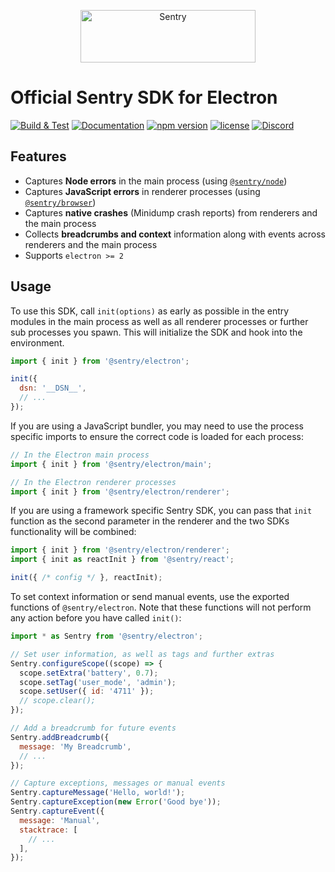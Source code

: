 <p align="center">
  <a href="https://sentry.io/?utm_source=github&utm_medium=logo" target="_blank">
    <img src="https://sentry-brand.storage.googleapis.com/sentry-wordmark-dark-280x84.png" alt="Sentry" width="280" height="84">
  </a>
</p>

# Official Sentry SDK for Electron

[![Build &
Test](https://github.com/getsentry/sentry-electron/actions/workflows/build.yml/badge.svg)](https://github.com/getsentry/sentry-electron/actions/workflows/build.yml)
[![Documentation](https://img.shields.io/badge/documentation-sentry.io-green.svg)](https://docs.sentry.io/platforms/javascript/electron/)
[![npm version](https://img.shields.io/npm/v/@sentry/electron.svg)](https://www.npmjs.com/package/@sentry/electron)
[![license](https://img.shields.io/github/license/getsentry/sentry-electron.svg)](https://github.com/getsentry/sentry-electron/blob/master/LICENSE)
[![Discord](https://img.shields.io/discord/621778831602221064)](https://discord.gg/SugnmRwkmV)

## Features

- Captures **Node errors** in the main process (using
  [`@sentry/node`](https://github.com/getsentry/sentry-javascript/tree/master/packages/node))
- Captures **JavaScript errors** in renderer processes (using
  [`@sentry/browser`](https://github.com/getsentry/sentry-javascript/tree/master/packages/browser))
- Captures **native crashes** (Minidump crash reports) from renderers and the main process
- Collects **breadcrumbs and context** information along with events across renderers and the main process
- Supports `electron >= 2`

## Usage

To use this SDK, call `init(options)` as early as possible in the entry modules in the main process as well as all
renderer processes or further sub processes you spawn. This will initialize the SDK and hook into the environment.

```javascript
import { init } from '@sentry/electron';

init({
  dsn: '__DSN__',
  // ...
});
```
If you are using a JavaScript bundler, you may need to use the process specific imports to ensure the correct code is loaded for
each process:
```javascript
// In the Electron main process
import { init } from '@sentry/electron/main';

// In the Electron renderer processes
import { init } from '@sentry/electron/renderer';
```

If you are using a framework specific Sentry SDK, you can pass that `init` function as the second parameter in the
renderer and the two SDKs functionality will be combined:
```javascript
import { init } from '@sentry/electron/renderer';
import { init as reactInit } from '@sentry/react';

init({ /* config */ }, reactInit);

```

To set context information or send manual events, use the exported functions of `@sentry/electron`. Note that these
functions will not perform any action before you have called `init()`:

```javascript
import * as Sentry from '@sentry/electron';

// Set user information, as well as tags and further extras
Sentry.configureScope((scope) => {
  scope.setExtra('battery', 0.7);
  scope.setTag('user_mode', 'admin');
  scope.setUser({ id: '4711' });
  // scope.clear();
});

// Add a breadcrumb for future events
Sentry.addBreadcrumb({
  message: 'My Breadcrumb',
  // ...
});

// Capture exceptions, messages or manual events
Sentry.captureMessage('Hello, world!');
Sentry.captureException(new Error('Good bye'));
Sentry.captureEvent({
  message: 'Manual',
  stacktrace: [
    // ...
  ],
});
```
